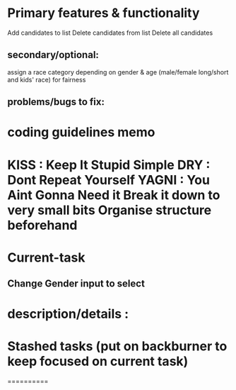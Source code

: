 Primary features & functionality
===============================
Add candidates to list
Delete candidates from list
Delete all candidates


secondary/optional:
------------------
assign a race category depending on gender & age (male/female long/short and kids' race) for fairness

problems/bugs to fix:
------------------



coding guidelines memo 
=============
KISS : Keep It Stupid Simple
DRY : Dont Repeat Yourself
YAGNI : You Aint Gonna Need it
Break it down to very small bits
Organise structure beforehand
=============

Current-task 
==========
Change Gender input to select
---
description/details : 
========== 

Stashed tasks (put on backburner to keep focused on current task)
==========

========== 